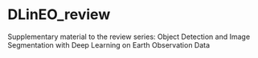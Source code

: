 # DLinEO_review
Supplementary material to the review series: Object Detection and Image Segmentation with Deep Learning on Earth Observation Data
